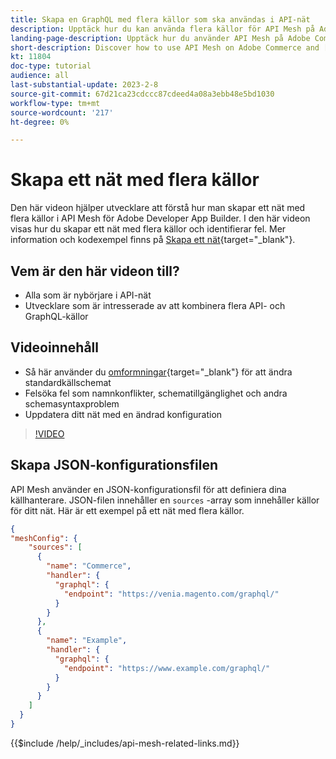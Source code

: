 ```yaml
---
title: Skapa en GraphQL med flera källor som ska användas i API-nät
description: Upptäck hur du kan använda flera källor för API Mesh på Adobe Commerce och [!DNL Adobe App Builder]. Lär dig mer om några vanliga fel och hur du löser dem.
landing-page-description: Upptäck hur du använder API Mesh på Adobe Commerce och [!DNL Adobe App Builder]. Lär dig hur du skapar ett nät som har flera källor och hur du löser några vanliga fel.
short-description: Discover how to use API Mesh on Adobe Commerce and [!DNL Adobe App Builder]. Learn about creating a mesh that has multiple sources and how to resolve some common errors.
kt: 11804
doc-type: tutorial
audience: all
last-substantial-update: 2023-2-8
source-git-commit: 67d21ca23cdccc87cdeed4a08a3ebb48e5bd1030
workflow-type: tm+mt
source-wordcount: '217'
ht-degree: 0%

---
```


# Skapa ett nät med flera källor

Den här videon hjälper utvecklare att förstå hur man skapar ett nät med flera källor i API Mesh för Adobe Developer App Builder. I den här videon visas hur du skapar ett nät med flera källor och identifierar fel. Mer information och kodexempel finns på [Skapa ett nät](https://developer.adobe.com/graphql-mesh-gateway/gateway/create-mesh/#create-a-mesh-1){target="_blank"}.

## Vem är den här videon till?

* Alla som är nybörjare i API-nät
* Utvecklare som är intresserade av att kombinera flera API- och GraphQL-källor

## Videoinnehåll

* Så här använder du [omformningar](https://developer.adobe.com/graphql-mesh-gateway/gateway/transforms/){target="_blank"} för att ändra standardkällschemat
* Felsöka fel som namnkonflikter, schematillgänglighet och andra schemasyntaxproblem
* Uppdatera ditt nät med en ändrad konfiguration

>[!VIDEO](https://video.tv.adobe.com/v/3414125)

## Skapa JSON-konfigurationsfilen

API Mesh använder en JSON-konfigurationsfil för att definiera dina källhanterare. JSON-filen innehåller en `sources` -array som innehåller källor för ditt nät. Här är ett exempel på ett nät med flera källor.

```json
{
"meshConfig": {
    "sources": [
      {
        "name": "Commerce",
        "handler": {
          "graphql": {
            "endpoint": "https://venia.magento.com/graphql/"
          }
        }
      },
      {
        "name": "Example",
        "handler": {
          "graphql": {
            "endpoint": "https://www.example.com/graphql/"
          }
        }
      }
    ]
  }
}
```

{{$include /help/_includes/api-mesh-related-links.md}}
